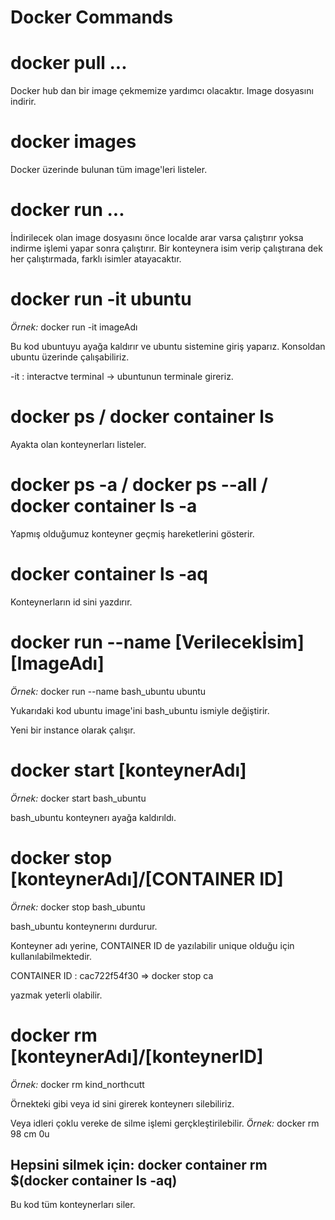 # Docker Commands

<h1>docker pull ...</h1>
Docker hub dan bir image çekmemize yardımcı olacaktır. Image dosyasını indirir.

<h1>docker images</h1>
Docker üzerinde bulunan tüm image'leri listeler.

<h1>docker run ...</h1>
İndirilecek olan image dosyasını önce localde arar varsa çalıştırır yoksa indirme işlemi yapar sonra çalıştırır.
Bir konteynera isim verip çalıştırana dek her çalıştırmada, farklı isimler atayacaktır.

<h1>docker run -it ubuntu</h1>
<i>Örnek: </i> docker run -it imageAdı
<p>Bu kod ubuntuyu ayağa kaldırır ve ubuntu sistemine giriş yaparız. Konsoldan ubuntu üzerinde çalışabiliriz.</p>
-it : interactve terminal -> ubuntunun terminale gireriz.

<h1>docker ps / docker container ls</h1>
Ayakta olan konteynerları listeler.

<h1>docker ps -a / docker ps --all / docker container ls -a</h1>
Yapmış olduğumuz konteyner geçmiş hareketlerini gösterir.

<h1>docker container ls -aq</h1>
<p>Konteynerların id sini yazdırır.</p>

<h1>docker run --name [Verilecekİsim] [ImageAdı]</h1>
<i>Örnek: </i>  docker run --name bash_ubuntu ubuntu
<p>Yukarıdaki kod ubuntu image'ini bash_ubuntu ismiyle değiştirir.</p>
Yeni bir instance olarak çalışır.

<h1>docker start [konteynerAdı]</h1>
<i>Örnek: </i>  docker start bash_ubuntu
<p>bash_ubuntu konteynerı ayağa kaldırıldı.</p>
  
<h1> docker stop [konteynerAdı]/[CONTAINER ID]</h1>
<i>Örnek: </i> docker stop bash_ubuntu
<p>bash_ubuntu konteynerını durdurur.</p>
Konteyner adı yerine, CONTAINER ID de yazılabilir unique olduğu için kullanılabilmektedir. 
  <p>CONTAINER ID : cac722f54f30 => docker stop ca</p>
  yazmak yeterli olabilir.

<h1>docker rm [konteynerAdı]/[konteynerID]</h1>
<i>Örnek: </i> docker rm kind_northcutt
<p>Örnekteki gibi veya id sini girerek konteynerı silebiliriz.</p>
<p>Veya idleri çoklu vereke de silme işlemi gerçkleştirilebilir. <i>Örnek: </i> docker rm 98 cm 0u</p>
<h2>Hepsini silmek için: docker container rm $(docker container ls -aq)</h2>
Bu kod tüm konteynerları siler.

